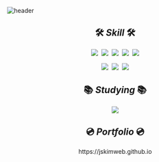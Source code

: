 ![header](https://capsule-render.vercel.app/api?type=slice&color=3ba776&width=100%&height=300&section=header&text=Jongseong%20Kim&fontSize=95&fontColor=fff&fontAlignY=50&animation=twinkling)

## <div align=center>🛠 *Skill* 🛠</div>

<div align=center>
  <img src="https://img.shields.io/badge/HTML-E34F26?style=flat-square&logo=HTML5&logoColor=white"/>&nbsp;&nbsp;<img src="https://img.shields.io/badge/CSS-1572B6?style=flat-square&logo=CSS3&logoColor=white"/>&nbsp;&nbsp;<img src="https://img.shields.io/badge/JavaScript-F7DF1E?style=flat-square&logo=JavaScript&logoColor=black"/>&nbsp;&nbsp;<img src="https://img.shields.io/badge/jQuery-0769AD?style=flat-square&logo=jQuery&logoColor=white"/>&nbsp;&nbsp;<img src="https://img.shields.io/badge/Bootstrap-7952B3?style=flat-square&logo=Bootstrap&logoColor=white"/>
</div>
<p></p>
<div align=center>
  <img src="https://img.shields.io/badge/Vue.js-4FC08D?style=flat-square&logo=Vue.js&logoColor=white"/>&nbsp;&nbsp;<img src="https://img.shields.io/badge/Node.js-339933?style=flat-square&logo=Node.js&logoColor=white"/>&nbsp;&nbsp;<img src="https://img.shields.io/badge/MongoDB-47A248?style=flat-square&logo=MongoDB&logoColor=white"/>  
</div>

## <div align=center>📚 *Studying* 📚</div>

<div align=center>
<img src="https://img.shields.io/badge/TypeScript-3178C6?style=flat-square&logo=TypeScript&logoColor=white"/>
</div>

## <div align=center>💿 *Portfolio* 💿</div>

<div align=center>https://jskimweb.github.io</div>
